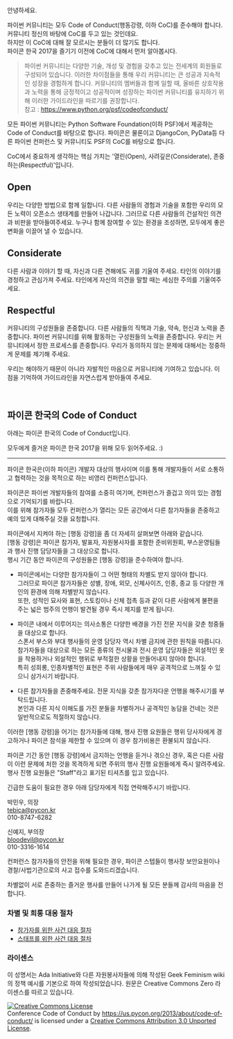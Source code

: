 안녕하세요.  

파이썬 커뮤니티는 모두 Code of Conduct(행동강령, 이하 CoC)를 준수해야 합니다. 커뮤니티 정신의 바탕에 CoC를 두고 있는 것인데요.  
하지만 이 CoC에 대해 잘 모르시는 분들이 더 많기도 합니다.  
파이콘 한국 2017을 즐기기 이전에 CoC에 대해서 먼저 알아봅시다.  

> 파이썬 커뮤니티는 다양한 기술, 개성 및 경험을 갖추고 있는 전세계의 회원들로 구성되어 있습니다. 이러한 차이점들을 통해 우리 커뮤니티는 큰 성공과 지속적인 성장을 경험하게 합니다. 커뮤니티의 멤버들과 함께 일할 때, 올바른 상호작용과 노력을 통해 긍정적이고 성공적이며 성장하는 파이썬 커뮤니티를 유지하기 위해 이러한 가이드라인을 따르기를 권장합니다.  
참고 : https://www.python.org/psf/codeofconduct/  

모든 파이썬 커뮤니티는 Python Software Foundation(이하 PSF)에서 제공하는 Code of Conduct를 바탕으로 합니다. 파이콘은 물론이고 DjangoCon, PyData등 다른 파이썬 컨퍼런스 및 커뮤니티도 PSF의 CoC를 바탕으로 합니다.  

CoC에서 중요하게 생각하는 핵심 가치는 '열린(Open), 사려깊은(Considerate), 존중하는(Respectful)'입니다.  

## Open  
우리는 다양한 방법으로 함께 일합니다. 다른 사람들의 경험과 기술을 포함한 우리의 모든 노력이 오픈소스 생태계를 만들어 나갑니다. 그러므로 다른 사람들의 건설적인 의견과 비판을 받아들여주세요. 누구나 함께 참여할 수 있는 환경을 조성하면, 모두에게 좋은 변화을 이끌어 낼 수 있습니다.  

## Considerate  
다른 사람과 이야기 할 때, 자신과 다른 견해에도 귀를 기울여 주세요. 타인의 이야기를 경청하고 관심가져 주세요. 타인에게 자신의 의견을 말할 때는 세심한 주의를 기울여주세요.  

## Respectful  
커뮤니티의 구성원들을 존중합니다. 다른 사람들의 직책과 기술, 약속, 헌신과 노력을 존중합니다. 파이썬 커뮤니티를 위해 활동하는 구성원들의 노력을 존중합니다. 우리는 커뮤니티에서 정한 프로세스를 존중합니다. 우리가 동의하지 않는 문제에 대해서는 정중하게 문제를 제기해 주세요.  

우리는 해야하기 때문이 아니라 자발적인 마음으로 커뮤니티에 기여하고 있습니다. 이 점을 기억하여 가이드라인을 자연스럽게 받아들여 주세요.  


<br/>

## 파이콘 한국의 Code of Conduct  


아래는 파이콘 한국의 Code of Conduct입니다.  

모두에게 즐거운 파이콘 한국 2017을 위해 모두 읽어주세요. :)  

---
파이콘 한국은(이하 파이콘) 개발자 대상의 행사이며 이를 통해 개발자들이 서로 소통하고 협력하는 것을 목적으로 하는 비영리 컨퍼런스입니다.  

파이콘은 파이썬 개발자들의 참여를 소중히 여기며, 컨퍼런스가 즐겁고 의미 있는 경험으로 기억되기를 바랍니다.  
이를 위해 참가자들 모두 컨퍼런스가 열리는 모든 공간에서 다른 참가자들을 존중하고 예의 있게 대해주실 것을 요청합니다.  

파이콘에서 지켜야 하는 [행동 강령]을 좀 더 자세히 살펴보면 아래와 같습니다.  
[행동 강령]은 파이콘 참가자, 발표자, 자원봉사자를 포함한 준비위원회, 부스운영팀들과 행사 진행 담당자들을 그 대상으로 합니다.  
행시 기간 동안 파이콘의 구성원들은 [행동 강령]을 준수하여야 합니다.  

- 파이콘에서는 다양한 참가자들이 그 어떤 형태의 차별도 받지 않아야 합니다.  
그러므로 파이콘 참가자들은 성별, 장애, 외모, 신체사이즈, 인종, 종교 등 다양한 개인의 환경에 의해 차별받지 않습니다.  
또한, 성적인 묘사와 표현, 스토킹이나 신체 접촉 등과 같이 다른 사람에게 불편을 주는 넓은 범주의 언행이 발견될 경우 즉시 제지를 받게 됩니다.  

- 파이콘 내에서 이루어지는 의사소통은 다양한 배경을 가진 전문 지식을 갖춘 청중들을 대상으로 합니다.  
스폰서 부스와 부대 행사들의 운영 담당자 역시 차별 금지에 관한 원칙을 따릅니다. 참가자들을 대상으로 하는 모든 종류의 전시물과 전시 운영 담당자들은 외설적인 옷을 착용하거나 외설적인 행위로 부적절한 상황을 만들어내지 않아야 합니다.  
특히 성희롱, 인종차별적인 표현은 주위 사람들에게 매우 공격적으로 느껴질 수 있으니 삼가시기 바랍니다.  

- 다른 참가자들을 존중해주세요. 전문 지식을 갖춘 참가자다운 언행을 해주시기를 부탁드립니다.  
본인과 다른 지식 이해도를 가진 분들을 차별하거나 공격적인 농담을 건네는 것은 일반적으로도 적절하지 않습니다.  

이러한 [행동 강령]을 어기는 참가자들에 대해, 행사 진행 요원들은 행위 당사자에게 경고하거나 파이콘 참석을 제한할 수 있으며 이 경우 참가비용은 환불되지 않습니다.  

파이콘 기간 동안 [행동 강령]에서 금지하는 언행을 듣거나 겪으신 경우, 혹은 다른 사람이 이런 문제에 처한 것을 목격하게 되면 주위의 행사 진행 요원들에게 즉시 알려주세요.
행사 진행 요원들은 "Staff"라고 표기된 티셔츠를 입고 있습니다.  

긴급한 도움이 필요한 경우 아래 담당자에게 직접 연락해주시기 바랍니다.  

박민우, 의장  
tebica@pycon.kr  
010-8747-6282  

신예지, 부의장  
bloodevil@pycon.kr   
010-3316-1614  
  
컨퍼런스 참가자들의 안전을 위해 필요한 경우, 파이콘 스텝들이 행사장 보안요원이나 경찰/사법기관으로의 사고 접수를 도와드리겠습니다.

차별없이 서로 존중하는 즐거운 행사를 만들어 나가게 될 모든 분들께 감사의 마음을 전합니다.  

### 차별 및 희롱 대응 절차  
- [참가자를 위한 사건 대응 절차](https://github.com/pythonkr/pycon-code-of-conduct/blob/korean/Attendee%20Procedure%20for%20incident%20handling.md)  
- [스태프를 위한 사건 대응 절차](https://github.com/pythonkr/pycon-code-of-conduct/Staff%20Procedure%20for%20incident%20handling.md)  

### 라이센스  
이 성명서는 Ada Initiative와 다른 자원봉사자들에 의해 작성된 Geek Feminism wiki의 정책 예시를 기본으로 하여 작성되었습니다. 원문은 Creative Commons Zero 라이센스를 따르고 있습니다.  

<a rel="license" href="http://creativecommons.org/licenses/by/3.0/"><img alt="Creative Commons License" style="border-width:0" src="http://i.creativecommons.org/l/by/3.0/88x31.png" /></a><br /><span xmlns:dct="http://purl.org/dc/terms/" href="http://purl.org/dc/dcmitype/Text" property="dct:title" rel="dct:type">Conference Code of Conduct</span> by <a xmlns:cc="http://creativecommons.org/ns#" href="https://us.pycon.org/2013/about/code-of-conduct/" property="cc:attributionName" rel="cc:attributionURL">https://us.pycon.org/2013/about/code-of-conduct/</a> is licensed under a <a rel="license" href="http://creativecommons.org/licenses/by/3.0/">Creative Commons Attribution 3.0 Unported License</a>.
